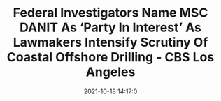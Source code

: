 ---
"title": "Federal Investigators Name MSC DANIT As ‘Party In Interest’ As Lawmakers Intensify Scrutiny Of Coastal Offshore Drilling - CBS Los Angeles"
"date": "2021-10-18 14:17:0"
"feed_name": "GOOGLENEWSDRILLING"
"feed_website": "https://news.google.com/search?q=drilling%2Bincident&hl=en-US&gl=US&ceid=US:en"
"feed_rss": "https://news.google.com/rss/search?q=drilling%2Bincident&hl=en-US&gl=US&ceid=US:en"
"link": "https://losangeles.cbslocal.com/2021/10/18/federal-investigators-name-msc-danit-party-in-interest-lawmakers-intensify-scrutiny-coastal-offshore-drilling/"
"source": "{'href': 'https://losangeles.cbslocal.com', 'title': 'CBS Los Angeles'}"
"file": "_posts/2021-1-1-389f5a9de49f12b9a5c0e0f6613796fe9f08448b.md"
"accident": "1"
"drilling": "1"
"represented_by": "0"
"dead": "0"
"injured": "0"
"arrested": "0"
"place": "unknown place"
"where": "unknown site"
"causes": "unknown"
"place_uri": "unknown place"
---